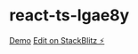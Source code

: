 # react-ts-lgae8y

[Demo](https://react-ts-lgae8y.stackblitz.io)
[Edit on StackBlitz ⚡️](https://stackblitz.com/edit/react-ts-lgae8y)
